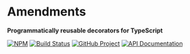 Amendments
==========
**Programmatically reusable decorators for TypeScript**

[![NPM][npm-image]][npm-url]
[![Build Status][build-status-img]][build-status-link]
[![GitHub Project][github-image]][github-url]
[![API Documentation][api-docs-image]][API documentation]


[npm-image]: https://img.shields.io/npm/v/@proc7ts/amend.svg?logo=npm
[npm-url]: https://www.npmjs.com/package/@proc7ts/amend
[build-status-img]: https://github.com/proc7ts/amend/workflows/Build/badge.svg
[build-status-link]: https://github.com/proc7ts/amend/actions?query=workflow%3ABuild
[github-image]: https://img.shields.io/static/v1?logo=github&label=GitHub&message=project&color=informational
[github-url]: https://github.com/proc7ts/amend
[api-docs-image]: https://img.shields.io/static/v1?logo=typescript&label=API&message=docs&color=informational
[API documentation]: https://proc7ts.github.io/amend/ 
